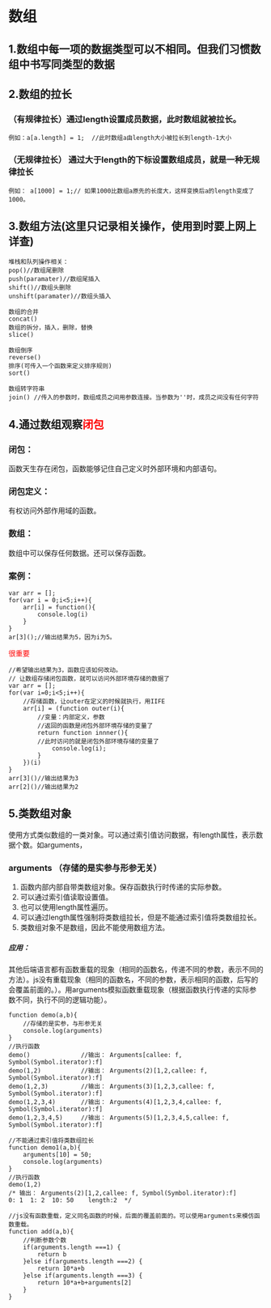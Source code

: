 # 数组

## 1.数组中每一项的数据类型可以不相同。但我们习惯数组中书写同类型的数据

## 2.数组的拉长
### （有规律拉长）通过length设置成员数据，此时数组就被拉长。
    例如：a[a.length] = 1;  //此时数组a由length大小被拉长到length-1大小
### （无规律拉长） 通过大于length的下标设置数组成员，就是一种无规律拉长
    例如： a[1000] = 1;// 如果1000比数组a原先的长度大，这样变换后a的length变成了1000。


## 3.数组方法(这里只记录相关操作，使用到时要上网上详查)
    堆栈和队列操作相关：
    pop()//数组尾删除 
    push(paramater)//数组尾插入
    shift()//数组头删除
    unshift(paramater)//数组头插入
    
    数组的合并
    concat()
    数组的拆分，插入，删除，替换
    slice()
    
    数组倒序
    reverse()
    排序(可传入一个函数来定义排序规则)
    sort()
    
    数组转字符串
    join() //传入的参数时，数组成员之间用参数连接。当参数为''时，成员之间没有任何字符
    

## 4.通过数组观察<font color=red>闭包</font>
### 闭包：
函数天生存在闭包，函数能够记住自己定义时外部环境和内部语句。
### 闭包定义：
有权访问外部作用域的函数。
### 数组：
数组中可以保存任何数据。还可以保存函数。
### 案例：
    var arr = [];
    for(var i = 0;i<5;i++){
        arr[i] = function(){
            console.log(i)
        }
    }
    ar[3]();//输出结果为5，因为i为5。

<font color=red>很重要</font>
    
    //希望输出结果为3，函数应该如何改动。
    // 让数组存储闭包函数，就可以访问外部环境存储的数据了
    var arr = [];
    for(var i=0;i<5;i++){
        //存储函数，让outer在定义的时候就执行，用IIFE
        arr[i] = (function outer(i){
            //变量：内部定义，参数
            //返回的函数是闭包外部环境存储的变量了
            return function innner(){
            //此时访问的就是闭包外部环境存储的变量了
                console.log(i);
            }
        })(i)
    }
    arr[3]()//输出结果为3
    arr[2]()//输出结果为2
    
## 5.类数组对象
  使用方式类似数组的一类对象。可以通过索引值访问数据，有length属性，表示数据个数。如arguments，

### arguments  （存储的是实参与形参无关）
1. 函数内部内部自带类数组对象。保存函数执行时传递的实际参数。
2. 可以通过索引值读取设置值。
3. 也可以使用length属性遍历。
4. 可以通过length属性强制将类数组拉长，但是不能通过索引值将类数组拉长。
5. 类数组对象不是数组，因此不能使用数组方法。
##### 应用：
其他后端语言都有函数重载的现象（相同的函数名，传递不同的参数，表示不同的方法）。js没有重载现象（相同的函数名，不同的参数，表示相同的函数，后写的会覆盖前面的。）。用arguments模拟函数重载现象（根据函数执行传递的实际参数不同，执行不同的逻辑功能）。

    function demo(a,b){
        //存储的是实参，与形参无关
        console.log(arguments)
    }
    //执行函数
    demo()              //输出： Arguments[callee: f, Symbol(Symbol.iterator):f]
    demo(1,2)           //输出： Arguments(2)[1,2,callee: f, Symbol(Symbol.iterator):f]
    demo(1,2,3)         //输出： Arguments(3)[1,2,3,callee: f, Symbol(Symbol.iterator):f]
    demo(1,2,3,4)       //输出： Arguments(4)[1,2,3,4,callee: f, Symbol(Symbol.iterator):f]
    demo(1,2,3,4,5)     //输出： Arguments(5)[1,2,3,4,5,callee: f, Symbol(Symbol.iterator):f]
    
    //不能通过索引值将类数组拉长
    function demo1(a,b){
        arguments[10] = 50;
        console.log(arguments)
    }
    //执行函数
    demo(1,2)
    /* 输出： Arguments(2)[1,2,callee: f, Symbol(Symbol.iterator):f]
    0: 1  1: 2  10: 50    length:2  */
    
    //js没有函数重载，定义同名函数的时候，后面的覆盖前面的。可以使用arguments来模仿函数重载。
    function add(a,b){
        //判断参数个数
        if(arguments.length ===1) {
            return b
        }else if(arguments.length ===2) {
            return 10*a+b
        }else if(arguments.length ===3) {
            return 10*a+b+arguments[2]
        }
    }
    


